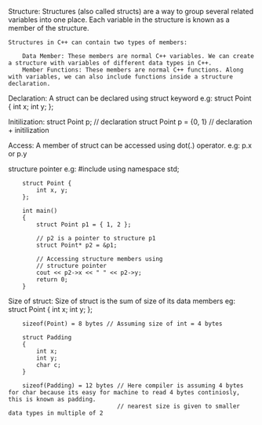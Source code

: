 Structure:
	Structures (also called structs) are a way to group several related variables into one place. Each variable in the structure is known as a member of the structure.

	Structures in C++ can contain two types of members:  

		Data Member: These members are normal C++ variables. We can create a structure with variables of different data types in C++.
		Member Functions: These members are normal C++ functions. Along with variables, we can also include functions inside a structure declaration.

Declaration:
	A struct can be declared using struct keyword
		e.g:
			struct Point
			{
				int x;
				int y;
			};

Initilization:
	struct Point p; // declaration
	struct Point p = {0, 1} // declaration + initilization

Access:
	A member of struct can be accessed using dot(.) operator.
	e.g: 
		p.x or p.y

structure pointer
	e.g:
		#include <iostream>
		using namespace std;
		 
		struct Point {
		    int x, y;
		};
		 
		int main()
		{
		    struct Point p1 = { 1, 2 };
		 
		    // p2 is a pointer to structure p1
		    struct Point* p2 = &p1;
		 
		    // Accessing structure members using
		    // structure pointer
		    cout << p2->x << " " << p2->y;
		    return 0;
		}

Size of struct:
	Size of struct is the sum of size of its data members
	eg: 
		struct Point
		{
			int x;
			int y;
		};

		sizeof(Point) = 8 bytes // Assuming size of int = 4 bytes

		struct Padding
		{
			int x;
			int y;
			char c;
		}

		sizeof(Padding) = 12 bytes // Here compiler is assuming 4 bytes for char because its easy for machine to read 4 bytes continiosly, this is known as padding.
								   // nearest size is given to smaller data types in multiple of 2
